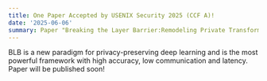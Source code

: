 ```yaml
---
title: One Paper Accepted by USENIX Security 2025 (CCF A)!
date: '2025-06-06'
summary: Paper "Breaking the Layer Barrier:Remodeling Private Transformer Inference with Hybrid CKKS and MPC" is accepted by USENIX Security 2025 (acceptance rate:17%)!
---
```


BLB is a new paradigm for privacy-preserving deep learning and is the most powerful framework with high accuracy, low communication and latency. Paper will be published soon!